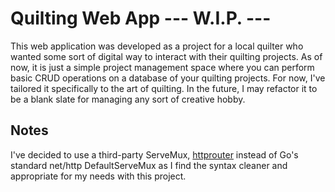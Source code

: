 # Quilting Web App --- W.I.P. ---

This web application was developed as a project for a local quilter who wanted some sort of digital way to interact with their quilting projects. As of now, it is just a simple project management space where you can perform basic CRUD operations on a database of your quilting projects. For now, I've tailored it specifically to the art of quilting. In the future, I may refactor it to be a blank slate for managing any sort of creative hobby.



## Notes

I've decided to use a third-party ServeMux, [httprouter](https://godoc.org/github.com/julienschmidt/httprouter) instead of Go's standard net/http DefaultServeMux as I find the syntax cleaner and appropriate for my needs with this project. 

